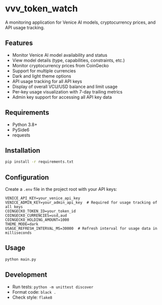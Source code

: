 # vvv_token_watch

A monitoring application for Venice AI models, cryptocurrency prices, and API usage tracking.

## Features

- Monitor Venice AI model availability and status
- View model details (type, capabilities, constraints, etc.)
- Monitor cryptocurrency prices from CoinGecko
- Support for multiple currencies
- Dark and light theme options
- API usage tracking for all API keys
- Display of overall VCU/USD balance and limit usage
- Per-key usage visualization with 7-day trailing metrics
- Admin key support for accessing all API key data

## Requirements

- Python 3.8+
- PySide6
- requests

## Installation

```bash
pip install -r requirements.txt
```

## Configuration

Create a `.env` file in the project root with your API keys:

```env
VENICE_API_KEY=your_venice_api_key
VENICE_ADMIN_KEY=your_admin_api_key  # Required for usage tracking of all keys
COINGECKO_TOKEN_ID=your_token_id
COINGECKO_CURRENCIES=usd,aud
COINGECKO_HOLDING_AMOUNT=1000
THEME_MODE=dark
USAGE_REFRESH_INTERVAL_MS=30000  # Refresh interval for usage data in milliseconds
```

## Usage

```bash
python main.py
```

## Development

- Run tests: `python -m unittest discover`
- Format code: `black .`
- Check style: `flake8`
